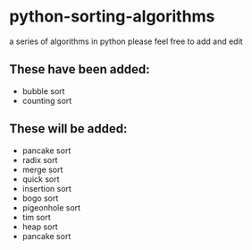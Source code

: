 # python-sorting-algorithms
a series of algorithms in python
please feel free to add and edit

## These have been added:

* bubble sort
* counting sort

## These will be added:

* pancake sort
* radix sort
* merge sort
* quick sort
* insertion sort
* bogo sort
* pigeonhole sort
* tim sort
* heap sort
* pancake sort
